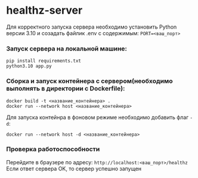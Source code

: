 # healthz-server
Для корректного запуска сервера необходимо установить Python версии 3.10 и созадать файлик .env с содержимым: 
`PORT=<ваш_порт>`

### Запуск сервера на локальной машине:
```
pip install requirements.txt
python3.10 app.py
```

### Сборка и запуск контейнера с сервером(необходимо выполнять в директории с Dockerfile):
```
docker build -t <название_контейнера> .
docker run --network host <название_контейнера>
```
Для запуска контейнра в фоновом режиме необходимо добавить флаг `-d`:
```
docker run --network host -d <название_контейнера>
```

### Проверка работоспособности 
Перейдите в браузере по адресу: `http://localhost:<ваш_порт>/healthz`
Если ответ сервера OK, то сервер успешно запущен
